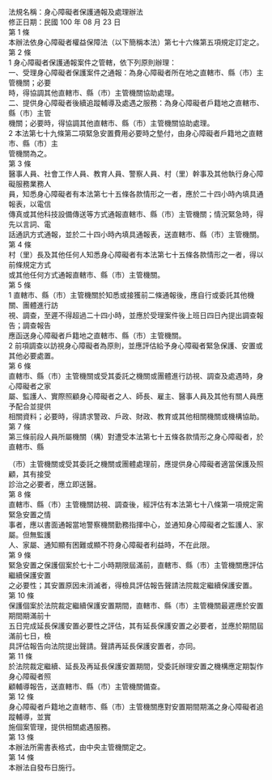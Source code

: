 法規名稱：身心障礙者保護通報及處理辦法  
修正日期：民國 100 年 08 月 23 日  
第 1 條  
本辦法依身心障礙者權益保障法（以下簡稱本法）第七十六條第五項規定訂定之。  
第 2 條  
1 身心障礙者保護通報案件之管轄，依下列原則辦理：  
一、受理身心障礙者保護案件之通報：為身心障礙者所在地之直轄市、縣（市）主管機關；必要  
時，得協調其他直轄市、縣（市）主管機關協助處理。  
二、提供身心障礙者後續追蹤輔導及處遇之服務：為身心障礙者戶籍地之直轄市、縣（市）主管  
機關；必要時，得協調其他直轄市、縣（市）主管機關協助處理。  
2 本法第七十九條第二項緊急安置費用必要時之墊付，由身心障礙者戶籍地之直轄市、縣（市）主  
管機關為之。  
第 3 條  
醫事人員、社會工作人員、教育人員、警察人員、村（里）幹事及其他執行身心障礙服務業務人  
員，知悉身心障礙者有本法第七十五條各款情形之一者，應於二十四小時內填具通報表，以電信  
傳真或其他科技設備傳送等方式通報直轄市、縣（市）主管機關；情況緊急時，得先以言詞、電  
話通訊方式通報，並於二十四小時內填具通報表，送直轄市、縣（市）主管機關。  
第 4 條  
村（里）長及其他任何人知悉身心障礙者有本法第七十五條各款情形之一者，得以前條規定方式  
或其他任何方式通報直轄市、縣（市）主管機關。  
第 5 條  
1 直轄市、縣（市）主管機關於知悉或接獲前二條通報後，應自行或委託其他機關、團體進行訪  
視、調查，至遲不得超過二十四小時，並應於受理案件後上班日四日內提出調查報告；調查報告  
應函送身心障礙者戶籍地之直轄市、縣（市）主管機關。  
2 前項調查以訪視身心障礙者為原則，並應評估給予身心障礙者緊急保護、安置或其他必要處置。  
第 6 條  
直轄市、縣（市）主管機關或受其委託之機關或團體進行訪視、調查及處遇時，身心障礙者之家  
屬、監護人、實際照顧身心障礙者之人、師長、雇主、醫事人員及其他有關人員應予配合並提供  
相關資料；必要時，得請求警政、戶政、財政、教育或其他相關機關或機構協助。  
第 7 條  
第三條前段人員所屬機關（構）對遭受本法第七十五條各款情形之身心障礙者，於直轄市、縣  


（市）主管機關或受其委託之機關或團體處理前，應提供身心障礙者適當保護及照顧，其有接受  
診治之必要者，應立即送醫。  
第 8 條  
直轄市、縣（市）主管機關訪視、調查後，經評估有本法第七十八條第一項規定需緊急安置之情  
事者，應以書面通報當地警察機關勤務指揮中心，並通知身心障礙者之監護人、家屬。但無監護  
人、家屬、通知顯有困難或顯不符身心障礙者利益時，不在此限。  
第 9 條  
緊急安置之保護個案於七十二小時期限屆滿前，直轄市、縣（市）主管機關應評估繼續保護安置  
之必要性；其安置原因未消滅者，得檢具評估報告聲請法院裁定繼續保護安置。  
第 10 條  
保護個案於法院裁定繼續保護安置期間，直轄市、縣（市）主管機關最遲應於安置期間期滿前十  
五日完成延長保護安置必要性之評估，其有延長保護安置之必要者，並應於期間屆滿前七日，檢  
具評估報告向法院提出聲請。聲請再延長保護安置者，亦同。  
第 11 條  
於法院裁定繼續、延長及再延長保護安置期間，受委託辦理安置之機構應定期製作身心障礙者照  
顧輔導報告，送直轄市、縣（市）主管機關備查。  
第 12 條  
身心障礙者戶籍地之直轄市、縣（市）主管機關應對安置期間期滿之身心障礙者追蹤輔導，並實  
施個案管理，提供相關處遇服務。  
第 13 條  
本辦法所需書表格式，由中央主管機關定之。  
第 14 條  
本辦法自發布日施行。  


